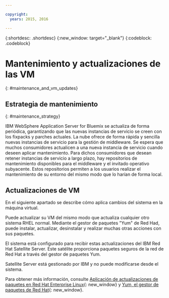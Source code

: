 ```yaml
---

copyright:
  years: 2015, 2016

---
```


{:shortdesc: .shortdesc}
{:new_window: target="_blank"}
{:codeblock: .codeblock}

# Mantenimiento y actualizaciones de las VM
{: #maintenance_and_vm_updates}

## Estrategia de mantenimiento
{: #maintenance_strategy}

IBM WebSphere Application Server for Bluemix se actualiza de forma periódica, garantizando que las nuevas instancias de servicio se creen con los fixpacks y parches actuales. La nube ofrece de forma rápida y sencilla nuevas instancias de servicio para la gestión de middleware. Se espera que muchos consumidores actualicen a una nueva instancia de servicio cuando deseen aplicar mantenimiento. Para dichos consumidores que desean retener instancias de servicio a largo plazo, hay repositorios de mantenimiento disponibles para el
middleware y el invitado operativo subyacente. Estos repositorios permiten a los usuarios realizar el mantenimiento de su entorno del mismo modo que lo harían de forma local.

## Actualizaciones de VM

En el siguiente apartado se describe cómo aplica cambios del sistema en la máquina virtual.

Puede actualizar su VM del mismo modo que actualiza cualquier otro sistema RHEL normal. Mediante el gestor de paquetes "Yum" de Red Had, puede instalar, actualizar, desinstalar y realizar muchas otras acciones con sus paquetes.

El sistema está configurado para recibir estas actualizaciones del IBM Red Hat Satellite Server. Este satélite proporciona paquetes seguros de la red de Red Hat a través del gestor de paquetes Yum.

Satellite Server está gestionado por IBM y no puede modificarse desde el sistema.

Para obtener más información, consulte [Aplicación de actualizaciones de paquetes en Red Hat Enterprise Linux](https://access.redhat.com/articles/11258#rhel6){: new_window} y [Yum, el gestor de paquetes de Red Hat](https://access.redhat.com/documentation/en-US/Red_Hat_Enterprise_Linux/6/html/Deployment_Guide/ch-yum.html){: new_window}.
